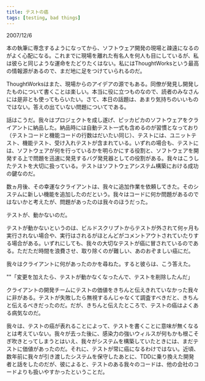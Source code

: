 ```yaml
---
title: テストの癌
tags: [testing, bad things]
---
```


2007/12/6

本の執筆に専念するようになってから、ソフトウェア開発の現場と疎遠になるのがよく心配になる。これまでに現場を離れた有名人を何人も目にしているが、私は彼らと同じような運命をたどりたくはない。私にはThoughtWorksという最高の情報源があるので、まだ地に足をつけていられるのだ。

ThoughtWorksはまた、現場からのアイデアの源でもある。同僚が発見し開発したものについて書くことは楽しい。本当に役に立つものなので、読者のみなさんには是非とも使ってもらいたい。さて、本日の話題は、あまり気持ちのいいものではない。答えの出ていない問題についてである。

話はこうだ。我々はプロジェクトを成し遂げ、ピッカピカのソフトウェアをクライアントに納品した。納品時には自動テスト一式も含めるのが習慣となっており（テストコードと機能コードの行数はだいたい同じ）、テストには、ユニットテスト、機能テスト、受け入れテストが含まれている。いずれの場合も、テストには、ソフトウェアが何を行っているかを明らかにする役割と、ソフトウェアを開発する上で問題を迅速に発見するバグ発見器としての役割がある。我々はこうしたテストを大切に扱っている。テストはソフトウェアシステム構築における成功の鍵なのだ。

数ヵ月後、その幸運なクライアントは、我々に追加作業を依頼してきた。そのシステムに新しい機能を追加したのだという。我々はコードに何か問題があるのではないかと考えたが、問題があったのは我々のほうだった。

テストが、動かないのだ。

テストが動かないというのは、ビルドスクリプトからテストが外されて何ヶ月も実行されない場合や、実行はされるがほとんどがコメントアウトされていたりする場合がある。いずれにしても、我々の大切なテストが癌に冒されているのである。ただただ時間を浪費させ、取り除くのが難しい、あのおぞましい癌にだ。

我々はクライアントに何があったのかを尋ねた。すると彼らは、こう答えた。

""「変更を加えたら、テストが動かなくなったんで、テストを削除したんだ」

クライアントの開発チームにテストの価値をきちんと伝えきれていなかった我々に非がある。テストが失敗したら無視するんじゃなくて調査すべきだと、きちんと伝えるべきだったのだ。だが、きちんと伝えたところで、テストの癌はよくある病気なのだ。

我々は、テストの癌が表れることによって、テストを書くことに意味が無くなるとは考えていない。我々が去った後に、感染力の強いウィルスが何もかも根こそぎ吹きとってしまうとはいえ、我々がシステムを構築していたときには、まだテストに価値があったのだ。それに、テストが常に癌になるわけではない。近頃、数年前に我々が引き渡したシステムを保守したあとに、TDDに乗り換えた開発者と話をしたのだが、彼によると、テストのある我々のコードは、他の会社のコードよりも扱いやすかったということだ。
